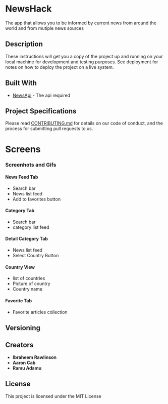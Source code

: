 # NewsHack

The app that allows you to be informed by current news from around the world and from mutiple news sources

## Description

These instructions will get you a copy of the project up and running on your local machine for development and testing purposes. See deployment for notes on how to deploy the project on a live system.


## Built With

* [NewsApi](https://newsapi.org/) - The api required

## Project Specifications

Please read [CONTRIBUTING.md](https://gist.github.com/PurpleBooth/b24679402957c63ec426) for details on our code of conduct, and the process for submitting pull requests to us.

# Screens
### Screenhots and Gifs
#### News Feed Tab
* Search bar
* News list feed 
* Add to favorites button
#### Category Tab
* Search bar
* category list feed 
#### Detail Category Tab
* News list feed
* Select Country Button
#### Country View
* list of countries 
* Picture of country 
* Country name
#### Favorite Tab
* Favorite articles collection
## Versioning


## Creators

* **Ibraheem Rawlinson**
* **Aaron Cab**
* **Ramu Adamu**

## License

This project is licensed under the MIT License 
